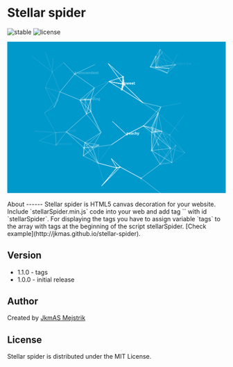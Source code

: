 Stellar spider
=========================
![stable](https://img.shields.io/badge/stable-1.0.0-blue.svg) ![license](https://img.shields.io/badge/license-MIT-brightgreen.svg) 
<p align="center">
  <img src="https://github.com/JkmAS/stellar-spider/blob/master/promo.png" alt="Stellar spider"/>
</p>
About
------
Stellar spider is HTML5 canvas decoration for your website. Include `stellarSpider.min.js` code into your web 
and add tag `<canvas>` with id `stellarSpider`. For displaying the tags you have to 
assign variable `tags` to the array with tags at the beginning of the script stellarSpider.
[Check example](http://jkmas.github.io/stellar-spider).

Version
------
  * 1.1.0 - tags	
  * 1.0.0 - initial release

Author
------

Created by [JkmAS Mejstrik](http://www.jkmas.cz)

License
-------

Stellar spider is distributed under the MIT License.
